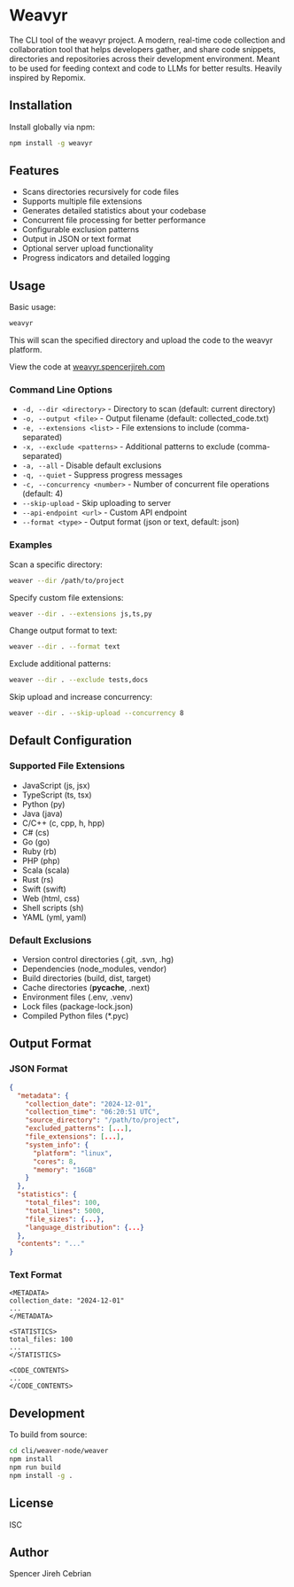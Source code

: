 # Weavyr

The CLI tool of the weavyr project. A modern, real-time code collection and collaboration tool that helps developers gather, and share code snippets, directories and repositories across their development environment. Meant to be used for feeding context and code to LLMs for better results. Heavily inspired by Repomix.

## Installation

Install globally via npm:

```bash
npm install -g weavyr
```

## Features

- Scans directories recursively for code files
- Supports multiple file extensions
- Generates detailed statistics about your codebase
- Concurrent file processing for better performance
- Configurable exclusion patterns
- Output in JSON or text format
- Optional server upload functionality
- Progress indicators and detailed logging

## Usage

Basic usage:

```bash
weavyr
```

This will scan the specified directory and upload the code to the weavyr platform.

View the code at [weavyr.spencerjireh.com](https://weavyr.spencerjireh.com/)

### Command Line Options

- `-d, --dir <directory>` - Directory to scan (default: current directory)
- `-o, --output <file>` - Output filename (default: collected_code.txt)
- `-e, --extensions <list>` - File extensions to include (comma-separated)
- `-x, --exclude <patterns>` - Additional patterns to exclude (comma-separated)
- `-a, --all` - Disable default exclusions
- `-q, --quiet` - Suppress progress messages
- `-c, --concurrency <number>` - Number of concurrent file operations (default: 4)
- `--skip-upload` - Skip uploading to server
- `--api-endpoint <url>` - Custom API endpoint
- `--format <type>` - Output format (json or text, default: json)

### Examples

Scan a specific directory:

```bash
weaver --dir /path/to/project
```

Specify custom file extensions:

```bash
weaver --dir . --extensions js,ts,py
```

Change output format to text:

```bash
weaver --dir . --format text
```

Exclude additional patterns:

```bash
weaver --dir . --exclude tests,docs
```

Skip upload and increase concurrency:

```bash
weaver --dir . --skip-upload --concurrency 8
```

## Default Configuration

### Supported File Extensions

- JavaScript (js, jsx)
- TypeScript (ts, tsx)
- Python (py)
- Java (java)
- C/C++ (c, cpp, h, hpp)
- C# (cs)
- Go (go)
- Ruby (rb)
- PHP (php)
- Scala (scala)
- Rust (rs)
- Swift (swift)
- Web (html, css)
- Shell scripts (sh)
- YAML (yml, yaml)

### Default Exclusions

- Version control directories (.git, .svn, .hg)
- Dependencies (node_modules, vendor)
- Build directories (build, dist, target)
- Cache directories (**pycache**, .next)
- Environment files (.env, .venv)
- Lock files (package-lock.json)
- Compiled Python files (\*.pyc)

## Output Format

### JSON Format

```json
{
  "metadata": {
    "collection_date": "2024-12-01",
    "collection_time": "06:20:51 UTC",
    "source_directory": "/path/to/project",
    "excluded_patterns": [...],
    "file_extensions": [...],
    "system_info": {
      "platform": "linux",
      "cores": 8,
      "memory": "16GB"
    }
  },
  "statistics": {
    "total_files": 100,
    "total_lines": 5000,
    "file_sizes": {...},
    "language_distribution": {...}
  },
  "contents": "..."
}
```

### Text Format

```
<METADATA>
collection_date: "2024-12-01"
...
</METADATA>

<STATISTICS>
total_files: 100
...
</STATISTICS>

<CODE_CONTENTS>
...
</CODE_CONTENTS>
```

## Development

To build from source:

```bash
cd cli/weaver-node/weaver
npm install
npm run build
npm install -g .
```

## License

ISC

## Author

Spencer Jireh Cebrian
